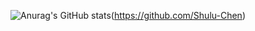 ![Anurag's GitHub stats](https://github-readme-stats.vercel.app/api?username=Shulu-Chen&count_private=true)(https://github.com/Shulu-Chen)
